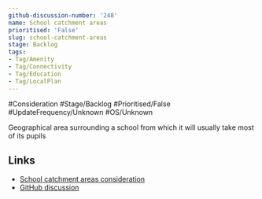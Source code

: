 ```yaml
---
github-discussion-number: '248'
name: School catchment areas
prioritised: 'False'
slug: school-catchment-areas
stage: Backlog
tags:
- Tag/Amenity
- Tag/Connectivity
- Tag/Education
- Tag/LocalPlan
---
```


#Consideration #Stage/Backlog #Prioritised/False #UpdateFrequency/Unknown #OS/Unknown

Geographical area surrounding a school from which it will usually take most of its pupils

## Links

* [School catchment areas consideration](https://design.planning.data.gov.uk/planning-consideration/school-catchment-areas)
* [GitHub discussion](https://github.com/digital-land/data-standards-backlog/discussions/248)
